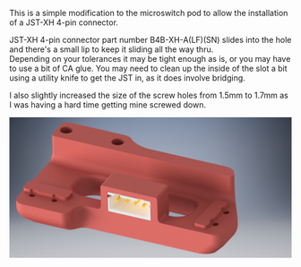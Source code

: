 This is a simple modification to the microswitch pod to allow the installation of a JST-XH 4-pin connector.

JST-XH  4-pin connector part number B4B-XH-A(LF)(SN) slides into the hole and there's a small lip to keep it sliding all the way thru.  
Depending on your tolerances it may be tight enough as is, or you may have to use a bit of CA glue.  You may need to clean up the inside of the slot a bit using a utility knife to get the JST in, as it does involve bridging.

I also slightly increased the size of the screw holes from 1.5mm to 1.7mm as I was having a hard time getting mine screwed down.  

![alt text](https://github.com/BladeScraper-Designs/VoronUsers/blob/master/printer_mods/BladeScraper-Designs/Microswitch_Pod_JST/img/Microswitch%20Endstop%20Pod%20JST-XH%204pin%20assembly.png?raw=true)
